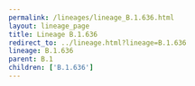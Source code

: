 ```yaml
---
permalink: /lineages/lineage_B.1.636.html
layout: lineage_page
title: Lineage B.1.636
redirect_to: ../lineage.html?lineage=B.1.636
lineage: B.1.636
parent: B.1
children: ['B.1.636']
---
```

